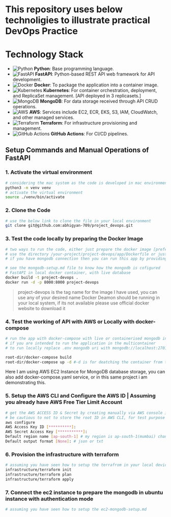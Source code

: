# This repository uses below technoligies to illustrate practical DevOps Practice

# Technology Stack

- ![Python](https://upload.wikimedia.org/wikipedia/commons/c/c3/Python-logo-notext.svg) **Python**: Base programming language.
- ![FastAPI](https://fastapi.tiangolo.com/img/logo-margin/logo-teal.png) **FastAPI**: Python-based REST API web framework for API development.
- ![Docker](https://www.docker.com/wp-content/uploads/2022/03/Moby-logo.png) **Docker**: To package the application into a container image.
- ![Kubernetes](https://kubernetes.io/images/kubernetes-horizontal-color.png) **Kubernetes**: For container orchestration, deployment, and ReplicaSet management. [API deployed in 3 replicasets.]
- ![MongoDB](https://www.mongodb.com/assets/images/global/favicon.ico) **MongoDB**: For data storage received through API CRUD operations.
- ![AWS](https://a0.awsstatic.com/libra-css/images/logos/aws_logo_smile_1200x630.png) **AWS**: Services include EC2, ECR, EKS, S3, IAM, CloudWatch, and other managed services.
- ![Terraform](https://www.terraform.io/assets/images/logo-hashicorp-3f10732f.svg) **Terraform**: For infrastructure provisioning and management.
- ![GitHub Actions](https://avatars.githubusercontent.com/u/44036562?s=200&v=4) **GitHub Actions**: For CI/CD pipelines.


## Setup Commands and Manual Operations of FastAPI

### 1. Activate the virtual environment
```bash 
# considering the mac system as the code is developed in mac environment
python3 -m venv venv
# activate the virtual environment
source ./venv/bin/activate
```

### 2. Clone the Code
```bash 
# use the below link to clone the file in your local environment
git clone git@github.com:abhigyan-709/project_devops.git
```

### 3. Test the code locally by preparing the Docker Image
```bash 
# two ways to run the code, either just prepare the docker image [preferred way]
# use the directory /your-project/project-devops/app/Dockerfile or just make sure you are in dockerfile location
# if you have mongodb connection then you can run this app by providing the mongodb uri

# see the mongodb-setup.md file to know how the mongodb is cofigured
# FastAPI in local docker container, with live database 
docker build -t project-devops .
docker run -d -p 8000:8000 project-devops
```

> project-devops is the tag name for the image I have used, you can use any of your desired name
> Docker Deamon should be running in your local system, if its not available please use official docker website to download it

### 4. Test the working of API with AWS or Locally with docker-compose
```bash 
# run the app with docker-compose with live or containerised mongodb in your local system
# if you are intended to run the application in the multicontainer 
# to run locally replace .env mongodb uri with mongodb://localhost:27017 or just enter the live database URI of mongodb

root-dir/docker-compose build
root-dir/docker-compose up -d #-d is for deatching the container from the terminal

```

Here I am using AWS EC2 Instance for MongoDB database storage, you can also add docker-compose.yaml service, or in this same project i am demonstrating this.

### 5. Setup the AWS CLI and Configure the AWS ID | Assuming you already have AWS Free Tier Limit Account
```bash 
# get the AWS ACCESS ID & Secret by creating manually via AWS console in AWS IAM indentity center.
# be cautious to not to store the root ID in AWS CLI, for test purpose i have done so, and I have already reset those keys
aws configure
AWS Access Key ID [**********]:
AWS Secret Access Key [***********]:
Default region name [ap-south-1] # my region is ap-south-1(mumbai) change it accordingly
Default output format [None]: # json or txt
```
### 6. Provision the infrastructure with terraform

```bash 
# assuming you have seen how to setup the terrafrom in your local device first
infrastructure/terraform init
infrastructure/terraform plan
infrastructure/terraform apply
```

### 7. Connect the ec2 instance to prepare the mongodb in ubuntu instance with authentication mode
```bash 
# assuming you have seen how to setup the ec2-mongodb-setup.md


```
